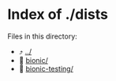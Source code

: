 
# Index of ./dists
Files in this directory:
- :arrow_heading_up: [../](../)
- :file_folder: [bionic/](bionic/)
- :file_folder: [bionic-testing/](bionic-testing/)
